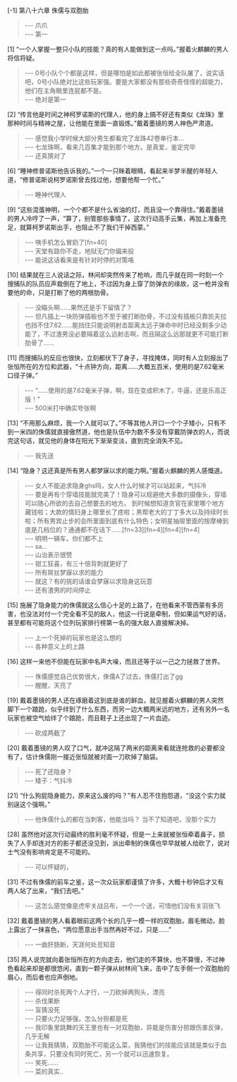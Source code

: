 
[-1] 第八十六章 侏儒与双胞胎
>--- 爪爪<br>
>--- 第一<br>

[1] “一个人掌握一整只小队的技能？真的有人能做到这一点吗。”握着火麒麟的男人将信将疑。
>--- 0号小队个个都是这样，但是哪怕是如此都被张恒给全队屠了，说实话吧，0号小队绝对比这些玩家强。要是大家都没有那些奇奇怪怪的超能力，他们在主角眼里连屁都不是。<br>
>--- 绝对是第一<br>

[2] “传言他是时间之神柯罗诺斯的代理人，他的身上搞不好还有类似《龙珠》里那种时间与精神之屋，让他能在里面一直锻炼。”戴着墨镜的男人神色严肃道。
>--- 感觉我小学时候大部分男生都看完了龙珠42卷单行本…<br>
>--- 七龙珠啊，看来几百集才能到那个地方。是真爱，鉴定完毕<br>
>--- 还真猜对了<br>

[6] “睡神修普诺斯他告诉我的。”一个一只眯着眼睛，看起来半梦半醒的年轻人道，“修普诺斯说柯罗诺斯曾去找过他，想要他帮一个忙。”
>--- 睡神代理人<br>

[9] “这些混蛋神明，一个个都不是什么省油的灯，而且没一个靠得住。”戴着墨镜的男人冷哼了一声，“算了，别管那些事情了，这次行动高手云集，再加上准备充足，就算柯罗诺斯出手，也阻止不了我们干掉西蒙。”
>--- 咦手机怎么冒奶了[fn=40]<br>
>--- 天堂有路你不走，地狱无门你偏来投<br>
>--- 能说这话看来是有针对时停的对策咯<br>

[10] 结果就在三人说话之际，林间却突然传来了枪响，而几乎就在同一时刻一个搜捕队的队员应声栽倒在了地上，不过因为身上穿了防弹衣的缘故，这一枪并没有要他的命，只是打断了他的两根肋骨。
>--- 没瞄头啊……果然还是手下留情了？<br>
>--- 但凡插上一块防弹插板也不至于被打断肋骨，不过没有插板只靠凯夫拉也挡不住7.62……能挡住只能说明射击距离太远子弹命中时已经没剩多少动能了，不过渣男没必要隔着这么远射击啊，而且隔这么远那就更不可能打断肋骨了……<br>

[11] 而搜捕队的反应也很快，立刻都伏下了身子，寻找掩体，同时有人立刻报出了张恒所在的方位和武器，“十点钟方向，距离……大概五百米，使用的是7.62毫米口径子弹。”
>--- “......使用的是7.62毫米子弹，啊，现在变成积木了，牛逼，还是乐高正版！”<br>
>--- 500米打中确实夸张啊<br>

[13] “不用那么麻烦，我一个人就可以了。”不等其他人开口一个个子矮小，只有不到一米四的侏儒就直接傲然道，他也是队伍中为数不多没有穿戴防弹衣的人，而说完这句话，就见他的身体在阳光下渐渐变淡，直到完全消失不见。
>--- 我先送<br>

[14] “隐身？这还真是所有男人都梦寐以求的能力啊。”握着火麒麟的男人感慨道。
>--- 女人不能追求隐身ghs吗，女人什么时候才可以站起来，气抖冷<br>
>--- 要是再有个穿墙技能就完美了！隐身可以规避绝大多数的摄像头，穿墙可以随心所欲的去自己想要去的地方。
到时候想知道贪官在家里哪个地方藏钱啦；大款的情妇身上哪里长了痣啦；黑帮老大的丁丁多大以及持续时长啦；所有男宾止步的会所里面到底有什么特色；女明星抽屉里面的按摩棒到底是几档位的？通通都不在话下……[fn=33][fn=4][fn=4][fn=4]<br>
>--- 明明一辆车，你们都不上<br>
>--- sa...<br>
>--- 山治表示很赞<br>
>--- 钳工狂喜，有三十倍背刺就更好了<br>
>--- 所有屌丝梦寐以求的能力<br>
>--- 就这？有的挑的话谁会梦寐以求隐身这玩意<br>
>--- 还有渣男的时间停止<br>

[15] 施展了隐身能力的侏儒就这么信心十足的上路了，在他看来不管西蒙有多厉害，也没法对付一个完全看不见的敌人，他这一行说是牵制，但如果运气好的话，甚至都有可能将这个位列玩家排行榜第一名的强大敌人直接解决掉。
>--- 上一个死掉的玩家也是这么想的<br>
>--- 各种意义上的上路<br>

[16] 这样一来他不但能在玩家中名声大噪，而且还等于以一己之力拯救了世界。
>--- 侏儒感觉自己优势很大，侏儒A了过去，侏儒打出了gg<br>
>--- 醒醒，天亮了<br>

[19] 戴着墨镜的男人还在琢磨着这到底是谁的鲜血，就见握着火麒麟的男人突然脚下一个踉跄，似乎绊到了什么东西，而另一边大概两米远的地方，还有另外一名玩家也被空气给绊了个踉跄，而且鞋子上还出现了一片血迹。
>--- 砍成两截了<br>

[20] 戴着墨镜的男人叹了口气，就冲这隔了两米的距离来看就连抢救的必要都没有了，估计侏儒刚一接近张恒就被对面一刀砍掉了脑袋。
>--- 死了还隐身？<br>
>--- 矮子：气抖冷<br>

[21] “什么狗屁隐身能力，原来这么废的吗？”有人忍不住抱怨道，“没这个实力就别逞这个强啊。”
>--- 他侏儒什么的都在当刺客，他能当吗？
当不了知道吧，没那个实力<br>

[28] 虽然他对这次行动最终的胜利毫不怀疑，但是一上来就被张恒牵着鼻子，损失了人手却连对方的影子都还没见到，派出牵制的侏儒也早早就被人给砍了，说对士气没有影响肯定是不可能的。
>--- 可以怀疑的，<br>

[31] 不过有侏儒的前车之鉴，这一次众玩家都谨慎了许多，大概十秒钟后才又有两人站了出来，“我们去吧。”
>--- 这怎么感觉像是虎牢关战吕布，一个一个送，可惜他们没有关羽张飞<br>

[32] 戴着墨镜的男人看着眼前这两个长的几乎一模一样的双胞胎，眉毛微动，脸上露出了一抹喜色，“两位愿意出手当然再好不过，只是……”
>--- 一曲肝肠断，天涯何处觅知音<br>

[35] 两人说完就向着张恒所在的方向走去，他们走的不算快，也不算慢，不过神色看起来却是都很悠闲，直到一颗子弹从树林间飞来，击中了左手侧一个双胞胎的眉心，而后者也应声倒地。
>--- 得同时杀死两个人才行，一刀砍掉两狗头，漂亮<br>
>--- 杀伐果断<br>
>--- 盲猜没死<br>
>--- 只要火力足够强，怎么分担都是死<br>
>--- 我印象里跳舞的天王里也有一对双胞胎，异能是伤害分担跟伤害反弹，几乎无解<br>
>--- 让我我猜猜，双胞胎不可能这么菜，我猜他们的技能应该就是类似于血条共享，只要没有同时死亡，另一个就可以迅速恢复。<br>
>--- 笑死……<br>
>--- 菜的真实..<br>
